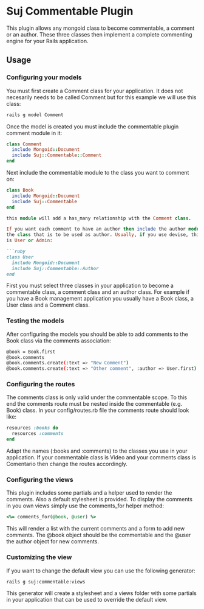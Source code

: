 # Suj Commentable Plugin

This plugin allows any mongoid class to become commentable, a comment or an
author. These three classes then implement a complete commenting engine for
your Rails application.

## Usage

### Configuring your models

You must first create a Comment class for your application. It does not
necesarily needs to be called Comment but for this example we will use this
class:

```bash
rails g model Comment
```

Once the model is created you must include the commentable plugin comment
module in it:

```ruby
class Comment
  include Mongoid::Document
  include Suj::Commentable::Comment
end
```

Next include the commentable module to the class you want to comment on:

```ruby
class Book
  include Mongoid::Document
  include Suj::Commentable
end

this module will add a has_many relationship with the Comment class.

If you want each comment to have an author then include the author module in
the class that is to be used as author. Usually, if you use devise, this class
is User or Admin:

```ruby
class User
  include Mongoid::Document
  include Suj::Commentable::Author
end
```
First you must select three classes in your application to become a commentable
class, a comment class and an author class. For example if you have a Book
management application you usually have a Book class, a User class and a
Comment class.

### Testing the models

After configuring the models you should be able to add comments to the Book
class via the comments association:

```bash
@book = Book.first
@book.comments
@book.comments.create(:text => "New Comment")
@book.comments.create(:text => "Other comment", :author => User.first)
```

### Configuring the routes

The comments class is only valid under the commentable scope. To this end the
comments route must be nested inside the commentable (e.g. Book) class. In your
config/routes.rb file the comments route should look like:

```ruby
resources :books do
  resources :comments
end
```

Adapt the names (:books and :comments) to the classes you use in your
application. If your commentable class is Video and your comments class is
Comentario then change the routes accordingly.

### Configuring the views

This plugin includes some partials and a helper used to render the comments.
Also a default stylesheet is provided. To display the comments in you own views
simply use the comments_for helper method:

```ruby
<%= comments_for(@book, @user) %>
```

This will render a list with the current comments and a form to add new
comments. The @book object should be the commentable and the @user the author
object for new comments.

### Customizing the view

If you want to change the default view you can use the following generator:

```bash
rails g suj:commentable:views
```

This generator will create a stylesheet and a views folder with some partials in your application
that can be used to override the default view.

